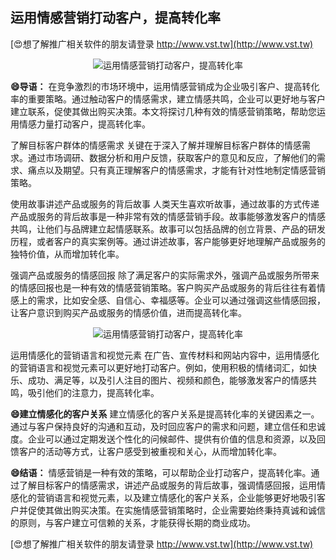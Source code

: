 ## **运用情感营销打动客户，提高转化率**

[😍想了解推广相关软件的朋友请登录 http://www.vst.tw](http://www.vst.tw)

 <center><img src="https://vst.tw/MP4/tuiguang/png/8.png" alt="运用情感营销打动客户，提高转化率"></center>

**😄导语：**
在竞争激烈的市场环境中，运用情感营销成为企业吸引客户、提高转化率的重要策略。通过触动客户的情感需求，建立情感共鸣，企业可以更好地与客户建立联系，促使其做出购买决策。本文将探讨几种有效的情感营销策略，帮助您运用情感力量打动客户，提高转化率。

了解目标客户群体的情感需求
关键在于深入了解并理解目标客户群体的情感需求。通过市场调研、数据分析和用户反馈，获取客户的意见和反应，了解他们的需求、痛点以及期望。只有真正理解客户的情感需求，才能有针对性地制定情感营销策略。

使用故事讲述产品或服务的背后故事
人类天生喜欢听故事，通过故事的方式传递产品或服务的背后故事是一种非常有效的情感营销手段。故事能够激发客户的情感共鸣，让他们与品牌建立起情感联系。故事可以包括品牌的创立背景、产品的研发历程，或者客户的真实案例等。通过讲述故事，客户能够更好地理解产品或服务的独特价值，从而增加转化率。

强调产品或服务的情感回报
除了满足客户的实际需求外，强调产品或服务所带来的情感回报也是一种有效的情感营销策略。客户购买产品或服务的背后往往有着情感上的需求，比如安全感、自信心、幸福感等。企业可以通过强调这些情感回报，让客户意识到购买产品或服务的情感价值，进而提高转化率。

 <center><img src="https://vst.tw/MP4/tuiguang/png/1.png" alt="运用情感营销打动客户，提高转化率"></center>

运用情感化的营销语言和视觉元素
在广告、宣传材料和网站内容中，运用情感化的营销语言和视觉元素可以更好地打动客户。例如，使用积极的情绪词汇，如快乐、成功、满足等，以及引人注目的图片、视频和颜色，能够激发客户的情感共鸣，吸引他们的注意力，提高转化率。

**😄建立情感化的客户关系**
建立情感化的客户关系是提高转化率的关键因素之一。通过与客户保持良好的沟通和互动，及时回应客户的需求和问题，建立信任和忠诚度。企业可以通过定期发送个性化的问候邮件、提供有价值的信息和资源，以及回馈客户的活动等方式，让客户感受到被重视和关心，从而增加转化率。

**😄结语：**
情感营销是一种有效的策略，可以帮助企业打动客户，提高转化率。通过了解目标客户的情感需求，讲述产品或服务的背后故事，强调情感回报，运用情感化的营销语言和视觉元素，以及建立情感化的客户关系，企业能够更好地吸引客户并促使其做出购买决策。在实施情感营销策略时，企业需要始终秉持真诚和诚信的原则，与客户建立可信赖的关系，才能获得长期的商业成功。

[😍想了解推广相关软件的朋友请登录 http://www.vst.tw](http://www.vst.tw)



